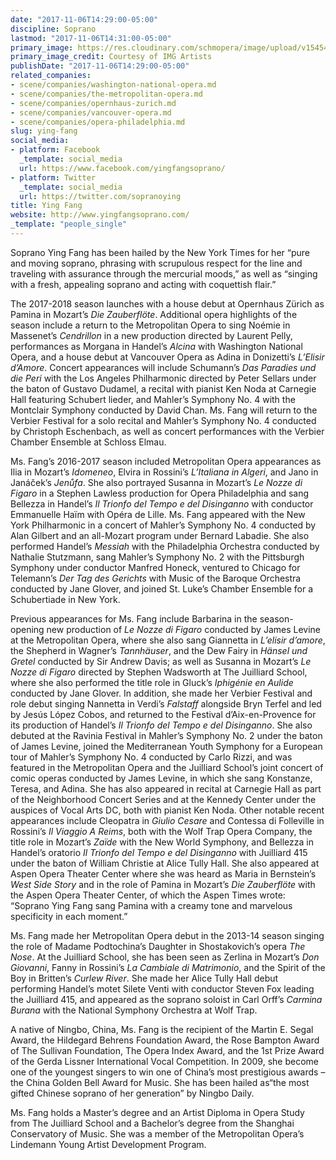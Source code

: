 ```yaml
---
date: "2017-11-06T14:29:00-05:00"
discipline: Soprano
lastmod: "2017-11-06T14:31:00-05:00"
primary_image: https://res.cloudinary.com/schmopera/image/upload/v1545409169/media/webhook-uploads/1509996367771/YING_FANG-8741_V2.jpg.jpg
primary_image_credit: Courtesy of IMG Artists
publishDate: "2017-11-06T14:29:00-05:00"
related_companies:
- scene/companies/washington-national-opera.md
- scene/companies/the-metropolitan-opera.md
- scene/companies/opernhaus-zurich.md
- scene/companies/vancouver-opera.md
- scene/companies/opera-philadelphia.md
slug: ying-fang
social_media:
- platform: Facebook
  _template: social_media
  url: https://www.facebook.com/yingfangsoprano/
- platform: Twitter
  _template: social_media
  url: https://twitter.com/sopranoying
title: Ying Fang
website: http://www.yingfangsoprano.com/
_template: "people_single"
---
```


Soprano Ying Fang has been hailed by the New York Times for her “pure and moving soprano, phrasing with scrupulous respect for the line and traveling with assurance through the mercurial moods,” as well as “singing with a fresh, appealing soprano and acting with coquettish flair.”

The 2017-2018 season launches with a house debut at Opernhaus Zürich as Pamina in Mozart’s *Die Zauberflöte*. Additional opera highlights of the season include a return to the Metropolitan Opera to sing Noémie in Massenet’s *Cendrillon* in a new production directed by Laurent Pelly, performances as Morgana in Handel’s *Alcina* with Washington National Opera, and a house debut at Vancouver Opera as Adina in Donizetti’s *L’Elisir d’Amore*. Concert appearances will include Schumann’s *Das Paradies und die Peri* with the Los Angeles Philharmonic directed by Peter Sellars under the baton of Gustavo Dudamel, a recital with pianist Ken Noda at Carnegie Hall featuring Schubert lieder, and Mahler’s Symphony No. 4 with the Montclair Symphony conducted by David Chan. Ms. Fang will return to the Verbier Festival for a solo recital and Mahler’s Symphony No. 4 conducted by Christoph Eschenbach, as well as concert performances with the Verbier Chamber Ensemble at Schloss Elmau. 

Ms. Fang’s 2016-2017 season included Metropolitan Opera appearances as Ilia in Mozart’s *Idomeneo*, Elvira in Rossini’s *L’Italiana in Algeri*, and Jano in Janáček’s *Jenůfa*. She also portrayed Susanna in Mozart’s *Le Nozze di Figaro* in a Stephen Lawless production for Opera Philadelphia and sang Bellezza in Handel’s *Il Trionfo del Tempo e del Disinganno* with conductor Emmanuelle Haïm with Opéra de Lille. Ms. Fang appeared with the New York Philharmonic in a concert of Mahler’s Symphony No. 4 conducted by Alan Gilbert and an all-Mozart program under Bernard Labadie. She also performed Handel’s *Messiah* with the Philadelphia Orchestra conducted by Nathalie Stutzmann, sang Mahler’s Symphony No. 2 with the Pittsburgh Symphony under conductor Manfred Honeck, ventured to Chicago for Telemann’s *Der Tag des Gerichts* with Music of the Baroque Orchestra conducted by Jane Glover, and joined St. Luke’s Chamber Ensemble for a Schubertiade in New York. 

Previous appearances for Ms. Fang include Barbarina in the season-opening new production of *Le Nozze di Figaro* conducted by James Levine at the Metropolitan Opera, where she also sang Giannetta in *L’elisir d’amore*, the Shepherd in Wagner’s *Tannhäuser*, and the Dew Fairy in *Hänsel und Gretel* conducted by Sir Andrew Davis; as well as Susanna in Mozart’s *Le Nozze di Figaro* directed by Stephen Wadsworth at The Juilliard School, where she also performed the title role in Gluck’s *Iphigénie en Aulide* conducted by Jane Glover. In addition, she made her Verbier Festival and role debut singing Nannetta in Verdi’s *Falstaff* alongside Bryn Terfel and led by Jesús López Cobos, and returned to the Festival d’Aix-en-Provence for its production of Handel’s *Il Trionfo del Tempo e del Disinganno*. She also debuted at the Ravinia Festival in Mahler’s Symphony No. 2 under the baton of James Levine, joined the Mediterranean Youth Symphony for a European tour of Mahler’s Symphony No. 4 conducted by Carlo Rizzi, and was featured in the Metropolitan Opera and the Juilliard School’s joint concert of comic operas conducted by James Levine, in which she sang Konstanze, Teresa, and Adina. She has also appeared in recital at Carnegie Hall as part of the Neighborhood Concert Series and at the Kennedy Center under the auspices of Vocal Arts DC, both with pianist Ken Noda. Other notable recent appearances include Cleopatra in *Giulio Cesare* and Contessa di Folleville in Rossini’s *Il Viaggio A Reims*, both with the Wolf Trap Opera Company, the title role in Mozart’s *Zaïde* with the New World Symphony, and Bellezza in Handel’s oratorio *Il Trionfo del Tempo e del Disinganno* with Juilliard 415 under the baton of William Christie at Alice Tully Hall. She also appeared at Aspen Opera Theater Center where she was heard as Maria in Bernstein’s *West Side Story* and in the role of Pamina in Mozart’s *Die Zauberflöte* with the Aspen Opera Theater Center, of which the Aspen Times wrote: “Soprano Ying Fang sang Pamina with a creamy tone and marvelous specificity in each moment.”

Ms. Fang made her Metropolitan Opera debut in the 2013-14 season singing the role of Madame Podtochina’s Daughter in Shostakovich’s opera *The Nose*. At the Juilliard School, she has been seen as Zerlina in Mozart’s *Don Giovanni*, Fanny in Rossini’s *La Cambiale di Matrimonio*, and the Spirit of the Boy in Britten’s *Curlew River*.  She made her Alice Tully Hall debut performing Handel’s motet Silete Venti with conductor Steven Fox leading the Juilliard 415, and appeared as the soprano soloist in Carl Orff’s *Carmina Burana* with the National Symphony Orchestra at Wolf Trap. 

A native of Ningbo, China, Ms. Fang is the recipient of the Martin E. Segal Award, the Hildegard Behrens Foundation Award, the Rose Bampton Award of The Sullivan Foundation, The Opera Index Award, and the 1st Prize Award of the Gerda Lissner International Vocal Competition. In 2009, she become one of the youngest singers to win one of China’s most prestigious awards – the China Golden Bell Award for Music. She has been hailed as“the most gifted Chinese soprano of her generation” by Ningbo Daily. 

Ms. Fang holds a Master’s degree and an Artist Diploma in Opera Study from The Juilliard School and a Bachelor’s degree from the Shanghai Conservatory of Music. She was a member of the Metropolitan Opera’s Lindemann Young Artist Development Program.
